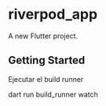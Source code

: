 # riverpod_app

A new Flutter project.

## Getting Started

Ejecutar el build runner

dart run build_runner watch
